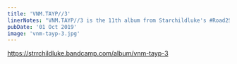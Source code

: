 ```yaml
---
title: 'VNM.TAYP//3'
linerNotes: "VNM.TAYP//3 is the 11th album from Starchildluke's #Road2Switch series. It's the final sequel to VENOMTAPE and VENOMTAPE2 with all kinds of rock from the 70s, 80s, and beyond."
pubDate: '01 Oct 2019'
image: 'vnm-tayp-3.jpg'
---
```


https://strrchildluke.bandcamp.com/album/vnm-tayp-3

